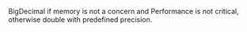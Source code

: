 BigDecimal if memory is not a concern and Performance is not critical,
otherwise double with predefined precision.